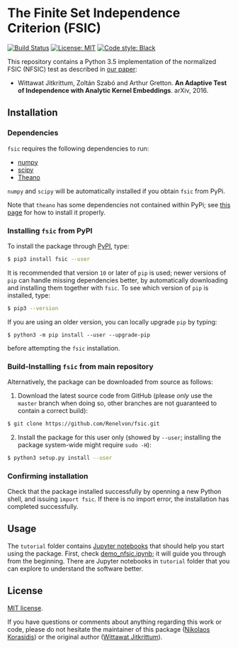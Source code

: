 # The Finite Set Independence Criterion (FSIC)

[![Build Status](https://travis-ci.org/Renelvon/fsic.svg?branch=master)](https://travis-ci.org/Renelvon/fsic)
[![License: MIT](https://img.shields.io/badge/License-MIT-blue.svg)](https://opensource.org/licenses/MIT)
[![Code style: Black](https://img.shields.io/badge/code%20style-black-000000.svg)](https://github.com/psf/black)

This repository contains a Python 3.5 implementation of the normalized FSIC (NFSIC)
test as described in [our paper](https://arxiv.org/abs/1610.04782):

- Wittawat Jitkrittum, Zoltán Szabó and Arthur Gretton. **An Adaptive Test of Independence with Analytic Kernel Embeddings**. arXiv, 2016. 

## Installation

### Dependencies

`fsic` requires the following dependencies to run:

- [numpy](https://pypi.org/project/numpy/)
- [scipy](https://pypi.org/project/scipy/)
- [Theano](https://pypi.org/project/Theano/)

`numpy` and `scipy` will be automatically installed if you obtain `fsic` from PyPi.

Note that `theano` has some dependencies not contained within PyPi; see [this
page](http://deeplearning.net/software/theano/install.html#basic-user-install-instructions)
for how to install it properly.

### Installing `fsic` from PyPI

To install the package through [PyPI](https://pypi.org/), type:

```sh
$ pip3 install fsic --user
```

It is recommended that version `10` or later of `pip` is used; newer versions
of `pip` can handle missing dependencies better, by automatically downloading
and installing them together with `fsic`. To see which version of `pip` is
installed, type:

```sh
$ pip3 --version
```

If you are using an older version, you can locally upgrade `pip` by typing:

```
$ python3 -m pip install --user --upgrade-pip
```

before attempting the `fsic` installation.

### Build-Installing `fsic` from main repository
Alternatively, the package can be downloaded from source as follows:

1. Download the latest source code from GitHub (please *only* use the `master`
   branch when doing so, other branches are not guaranteed to contain a correct
   build):

```sh
$ git clone https://github.com/Renelvon/fsic.git
```

2. Install the package for this user only (showed by `--user`; installing the
   package system-wide might require `sudo -H`):

```sh
$ python3 setup.py install --user
```

### Confirming installation
Check that the package installed successfully by openning a new Python shell,
and issuing `import fsic`. If there is no import error, the installation
has completed successfully.

## Usage

The `tutorial` folder contains [Jupyter notebooks](https://jupyter.org/) that should help you start using the package. First, check [demo_nfsic.ipynb](https://github.com/Renelvon/fsic/blob/master/tutorial/demo_nfsic.ipynb); it will guide you through from the beginning. There are Jupyter notebooks in `tutorial` folder that you can explore to understand the software better.

## License
[MIT license](https://github.com/Renelvon/fsic-test/blob/master/LICENSE).

If you have questions or comments about anything regarding this work or code,
please do not hesitate the maintainer of this package ([Nikolaos Korasidis](nkorasid@student.ethz.ch)) or the original author ([Wittawat Jitkrittum](http://wittawat.com)).
